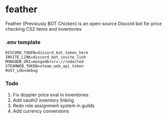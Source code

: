 # feather

Feather (Previously BOT Chicken) is an open-source Discord bot for price checking CS2 items and inventories

### .env template
```
DISCORD_TOKEN=discord_bot_token_here
INVITE_LINK=discord_bot_invite_link
MONGODB_URI=mongodb+srv://redacted
STEAMWEB_TOKEN=steam_web_api_token
RUST_LOG=debug
```

### Todo
1. Fix doppler price eval in inventories
2. Add oauth2 inventory linking
3. Redo role assignment system in guilds
4. Add currency conversions